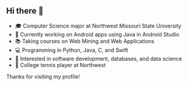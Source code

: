 ## Hi there 👋  

- 🎓 Computer Science major at Northwest Missouri State University  
- 🔭 Currently working on Android apps using Java in Android Studio  
- 📚 Taking courses on Web Mining and Web Applications  
- 💻 Programming in Python, Java, C, and Swift  
- 🚀 Interested in software development, databases, and data science  
- 🎾 College tennis player at Northwest  

Thanks for visiting my profile!  

<!--
**vinirodrigues0/vinirodrigues0** is a ✨ _special_ ✨ repository because its `README.md` (this file) appears on your GitHub profile.

Here are some ideas to get you started:

- 🔭 I’m currently working on ...
- 🌱 I’m currently learning ...
- 👯 I’m looking to collaborate on ...
- 🤔 I’m looking for help with ...
- 💬 Ask me about ...
- 📫 How to reach me: ...
- 😄 Pronouns: ...
- ⚡ Fun fact: ...
-->

